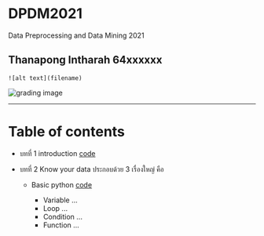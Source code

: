# DPDM2021
Data Preprocessing and Data Mining 2021

## Thanapong Intharah 64xxxxxx

```![alt text](filename)```

![grading image](DPDM21.JPG)


-------------------------------
# Table of contents

* บทที่ 1 introduction [code](https://github.com/tohnperfect/DPDM2021/blob/main/intro.ipynb)
* บทที่ 2 Know your data 
      ประกอบด้วย 3 เรื่องใหญ่ คือ
      
     * Basic python [code](https://github.com/tohnperfect/DPDM2021/blob/main/Data101_(Chapter2).ipynb)
      
        * Variable ...
        * Loop ...
        * Condition ...
        * Function ...

